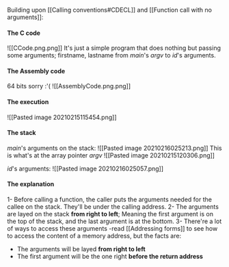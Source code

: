 Building upon [[Calling conventions#CDECL]] and [[Function call with no arguments]]:
#### The C code
![[CCode.png.png]]
It's just a simple program that does nothing but passing some arguments; firstname, lastname from *main*'s *argv* to *id*'s arguments.

#### The Assembly code
64 bits sorry :'(
![[AssemblyCode.png.png]]

#### The execution
![[Pasted image 20210215115454.png]]

#### The stack
*main*'s arguments on the stack: 
![[Pasted image 20210216025213.png]]
This is what's at the array pointer *argv*
![[Pasted image 20210215120306.png]]

*id*'s arguments: 
![[Pasted image 20210216025057.png]]

#### The explanation 
1- Before calling a function, the caller puts the arguments needed for the callee on the stack. They'll be under the calling address. 
2- The arguments are layed on the stack **from right to left**; Meaning the first argument is on the top of the stack, and the last argument is at the bottom. 
3- There're a lot of ways to access these arguments -read [[Addressing forms]] to see how to access the content of a memory address, but the facts are:	
* The arguments will be layed **from right to left**
* The first argument will be the one right **before the return address**

